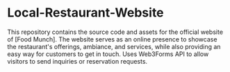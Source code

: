 # Local-Restaurant-Website
This repository contains the source code and assets for the official website of [Food Munch]. The website serves as an online presence to showcase the restaurant's offerings, ambiance, and services, while also providing an easy way for customers to get in touch. Uses Web3Forms API to allow visitors to send inquiries or reservation requests.
